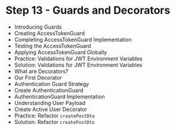 # Step 13 - Guards and Decorators

- Introducing Guards
- Creating AccessTokenGuard
- Completing AccessTokenGuard Implementation
- Testing the AccessTokenGuard
- Applying AccessTokenGuard Globally
- Practice: Validations for JWT Environment Variables
- Solution: Validations for JWT Environment Variables
- What are Decorators?
- Our First Decorator
- Authentication Guard Strategy
- Create AuthenticationGuard
- AuthenticationGuard Implementation
- Understanding User Payload
- Create Active User Decorator
- Practice: Refactor `createPostDto`
- Solution: Refactor `createPostDto`